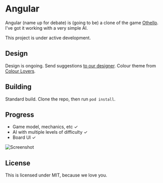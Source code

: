 Angular
=======

Angular (name up for debate) is (going to be) a clone of the game [Othello](http://en.wikipedia.org/wiki/Reversi). I've got it working with a very simple AI. 

This project is under active development. 

Design
----------------

Design is ongoing. Send suggestions [to our designer](http://twitter.com/ashleykrista). Colour theme from [Colour Lovers](http://www.colourlovers.com/palette/1932830/Dreaming?widths=0).

Building
----------------

Standard build. Clone the repo, then run `pod install`.

Progress
----------------

- Game model, mechanics, etc ✓
- AI with multiple levels of difficulty ✓
- Board UI ✓

![Screenshot](http://static.ashfurrow.com/github/angular.gif)

License
----------------

This is licensed under MIT, because we love you. 
